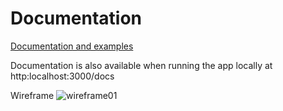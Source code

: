 # Documentation

[Documentation and examples](https://govuk-prototype-kit.herokuapp.com/docs)

Documentation is also available when running the app locally at http:localhost:3000/docs

Wireframe
![wireframe01](https://user-images.githubusercontent.com/77396594/162237047-d2688c2b-7f93-49d5-bb41-2bd5e243ebfa.png)
